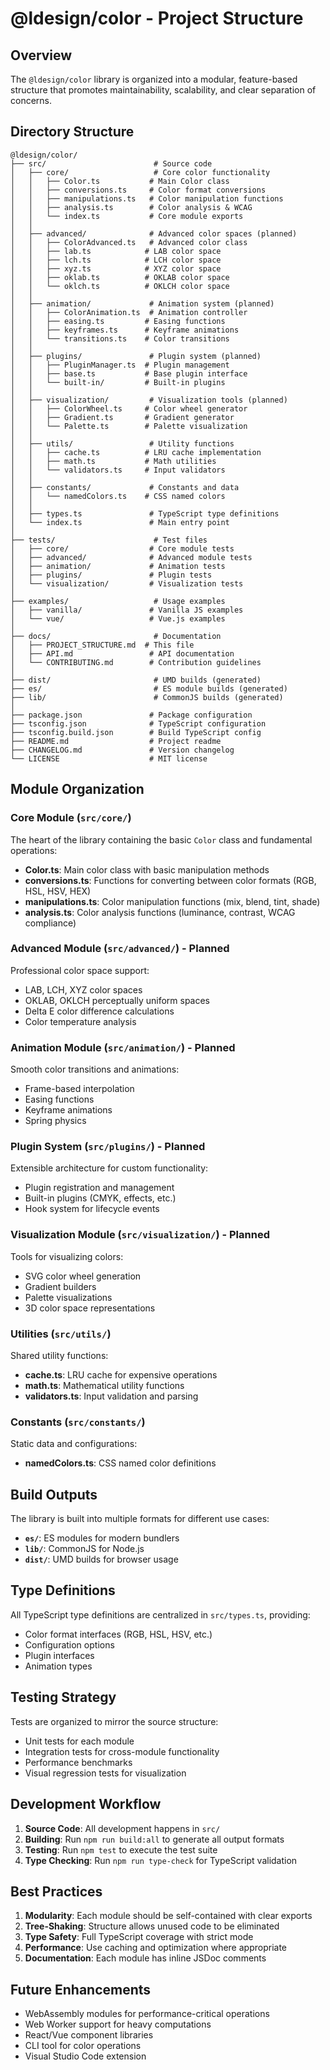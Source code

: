 # @ldesign/color - Project Structure

## Overview

The `@ldesign/color` library is organized into a modular, feature-based structure that promotes maintainability, scalability, and clear separation of concerns.

## Directory Structure

```
@ldesign/color/
├── src/                        # Source code
│   ├── core/                   # Core color functionality
│   │   ├── Color.ts           # Main Color class
│   │   ├── conversions.ts     # Color format conversions
│   │   ├── manipulations.ts   # Color manipulation functions
│   │   ├── analysis.ts        # Color analysis & WCAG
│   │   └── index.ts           # Core module exports
│   │
│   ├── advanced/              # Advanced color spaces (planned)
│   │   ├── ColorAdvanced.ts   # Advanced color class
│   │   ├── lab.ts            # LAB color space
│   │   ├── lch.ts            # LCH color space
│   │   ├── xyz.ts            # XYZ color space
│   │   ├── oklab.ts          # OKLAB color space
│   │   └── oklch.ts          # OKLCH color space
│   │
│   ├── animation/             # Animation system (planned)
│   │   ├── ColorAnimation.ts  # Animation controller
│   │   ├── easing.ts         # Easing functions
│   │   ├── keyframes.ts      # Keyframe animations
│   │   └── transitions.ts    # Color transitions
│   │
│   ├── plugins/               # Plugin system (planned)
│   │   ├── PluginManager.ts  # Plugin management
│   │   ├── base.ts           # Base plugin interface
│   │   └── built-in/         # Built-in plugins
│   │
│   ├── visualization/         # Visualization tools (planned)
│   │   ├── ColorWheel.ts     # Color wheel generator
│   │   ├── Gradient.ts       # Gradient generator
│   │   └── Palette.ts        # Palette visualization
│   │
│   ├── utils/                 # Utility functions
│   │   ├── cache.ts          # LRU cache implementation
│   │   ├── math.ts           # Math utilities
│   │   └── validators.ts     # Input validators
│   │
│   ├── constants/             # Constants and data
│   │   └── namedColors.ts    # CSS named colors
│   │
│   ├── types.ts               # TypeScript type definitions
│   └── index.ts               # Main entry point
│
├── tests/                      # Test files
│   ├── core/                  # Core module tests
│   ├── advanced/              # Advanced module tests
│   ├── animation/             # Animation tests
│   ├── plugins/               # Plugin tests
│   └── visualization/         # Visualization tests
│
├── examples/                   # Usage examples
│   ├── vanilla/               # Vanilla JS examples
│   └── vue/                   # Vue.js examples
│
├── docs/                       # Documentation
│   ├── PROJECT_STRUCTURE.md  # This file
│   ├── API.md                 # API documentation
│   └── CONTRIBUTING.md        # Contribution guidelines
│
├── dist/                       # UMD builds (generated)
├── es/                         # ES module builds (generated)
├── lib/                        # CommonJS builds (generated)
│
├── package.json               # Package configuration
├── tsconfig.json              # TypeScript configuration
├── tsconfig.build.json        # Build TypeScript config
├── README.md                  # Project readme
├── CHANGELOG.md               # Version changelog
└── LICENSE                    # MIT license
```

## Module Organization

### Core Module (`src/core/`)

The heart of the library containing the basic `Color` class and fundamental operations:

- **Color.ts**: Main color class with basic manipulation methods
- **conversions.ts**: Functions for converting between color formats (RGB, HSL, HSV, HEX)
- **manipulations.ts**: Color manipulation functions (mix, blend, tint, shade)
- **analysis.ts**: Color analysis functions (luminance, contrast, WCAG compliance)

### Advanced Module (`src/advanced/`) - Planned

Professional color space support:

- LAB, LCH, XYZ color spaces
- OKLAB, OKLCH perceptually uniform spaces
- Delta E color difference calculations
- Color temperature analysis

### Animation Module (`src/animation/`) - Planned

Smooth color transitions and animations:

- Frame-based interpolation
- Easing functions
- Keyframe animations
- Spring physics

### Plugin System (`src/plugins/`) - Planned

Extensible architecture for custom functionality:

- Plugin registration and management
- Built-in plugins (CMYK, effects, etc.)
- Hook system for lifecycle events

### Visualization Module (`src/visualization/`) - Planned

Tools for visualizing colors:

- SVG color wheel generation
- Gradient builders
- Palette visualizations
- 3D color space representations

### Utilities (`src/utils/`)

Shared utility functions:

- **cache.ts**: LRU cache for expensive operations
- **math.ts**: Mathematical utility functions
- **validators.ts**: Input validation and parsing

### Constants (`src/constants/`)

Static data and configurations:

- **namedColors.ts**: CSS named color definitions

## Build Outputs

The library is built into multiple formats for different use cases:

- **`es/`**: ES modules for modern bundlers
- **`lib/`**: CommonJS for Node.js
- **`dist/`**: UMD builds for browser usage

## Type Definitions

All TypeScript type definitions are centralized in `src/types.ts`, providing:

- Color format interfaces (RGB, HSL, HSV, etc.)
- Configuration options
- Plugin interfaces
- Animation types

## Testing Strategy

Tests are organized to mirror the source structure:

- Unit tests for each module
- Integration tests for cross-module functionality
- Performance benchmarks
- Visual regression tests for visualization

## Development Workflow

1. **Source Code**: All development happens in `src/`
2. **Building**: Run `npm run build:all` to generate all output formats
3. **Testing**: Run `npm test` to execute the test suite
4. **Type Checking**: Run `npm run type-check` for TypeScript validation

## Best Practices

1. **Modularity**: Each module should be self-contained with clear exports
2. **Tree-Shaking**: Structure allows unused code to be eliminated
3. **Type Safety**: Full TypeScript coverage with strict mode
4. **Performance**: Use caching and optimization where appropriate
5. **Documentation**: Each module has inline JSDoc comments

## Future Enhancements

- WebAssembly modules for performance-critical operations
- Web Worker support for heavy computations
- React/Vue component libraries
- CLI tool for color operations
- Visual Studio Code extension
